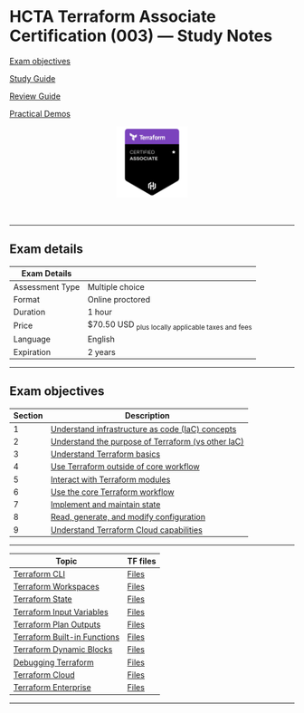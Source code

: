 # HCTA Terraform Associate Certification (003) — Study Notes

[Exam objectives](https://www.hashicorp.com/certification/terraform-associate)

[Study Guide](https://developer.hashicorp.com/terraform/tutorials/certification-003/associate-study-003)

[Review Guide](https://developer.hashicorp.com/terraform/tutorials/certification-003/associate-review-003?product_intent=terraform)

[Practical Demos](https://terraformguru.com/terraform-certification-using-aws-cloud/)

<p align="center">
  <img src="images/hcta-badge.webp" {:height="25%" width="25%"}>
</p>
<br/>

---  

## Exam details

Exam Details  |   |
------------- | - |  
Assessment Type	| Multiple choice
Format	| Online proctored
Duration	| 1 hour
Price	| $70.50 USD <sub>plus locally applicable taxes and fees</sub>
Language	| English
Expiration |	2 years

---  

## Exam objectives

**Section** | **Description**     |
----------- | ------------------- |  
1	| [Understand infrastructure as code (IaC) concepts](sections/section1)
2	| [Understand the purpose of Terraform (vs other IaC)](sections/section2)
3	| [Understand Terraform basics](sections/section3)
4	| [Use Terraform outside of core workflow](sections/section4)
5	| [Interact with Terraform modules](sections/section5)
6	| [Use the core Terraform workflow](sections/section6)
7	| [Implement and maintain state](sections/section7)
8	| [Read, generate, and modify configuration](sections/section8)
9	| [Understand Terraform Cloud capabilities](sections/section9)



---  

**Topic**	| TF files |
--------- | -------- |
[Terraform CLI](cli/README.md)  | [Files](misc/cli/)  |
[Terraform Workspaces](workspaces/README.md)  | [Files](misc/workspaces/)  |
[Terraform State](state/README.md)  | [Files](misc/state/)  |
[Terraform Input Variables](variables/README.md)  | [Files](misc/variables/)  |
[Terraform Plan Outputs](outputs/README.md)  | [Files](misc/outputs/) |
[Terraform Built-in Functions ](builtins/README.md)  | [Files](misc/builtins/)  |
[Terraform Dynamic Blocks](dynamic/README.md)  | [Files](misc/dynamic/)  |
[Debugging Terraform](debugging/README.md)  | [Files](misc/debugging/)  |
[Terraform Cloud](tfc/README.md)  | [Files](misc/tfc/)  |
[Terraform Enterprise](tfe/README.md)  | [Files](misc/tfe/)  |

---  
